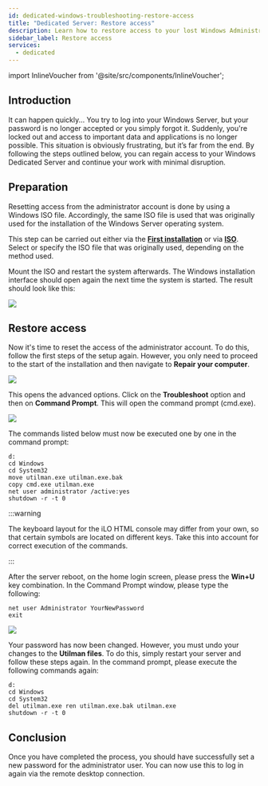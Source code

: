 ```yaml
---
id: dedicated-windows-troubleshooting-restore-access
title: "Dedicated Server: Restore access"
description: Learn how to restore access to your lost Windows Administrator account on a dedicated server from ZAP-Hosting  - ZAP-Hosting.com documentation
sidebar_label: Restore access
services:
  - dedicated
---
```


import InlineVoucher from '@site/src/components/InlineVoucher';

## Introduction

It can happen quickly... You try to log into your Windows Server, but your password is no longer accepted or you simply forgot it. Suddenly, you're locked out and access to important data and applications is no longer possible. This situation is obviously frustrating, but it’s far from the end. By following the steps outlined below, you can regain access to your Windows Dedicated Server and continue your work with minimal disruption.

<InlineVoucher />

## Preparation
Resetting access from the administrator account is done by using a Windows ISO file. Accordingly, the same ISO file is used that was originally used for the installation of the Windows Server operating system. 

This step can be carried out either via the [**First installation**](dedicated-setup.md) or via **[ISO](dedicated-iso.md)**. Select or specify the ISO file that was originally used, depending on the method used.

Mount the ISO and restart the system afterwards. The Windows installation interface should open again the next time the system is started. The result should look like this:

![](https://screensaver01.zap-hosting.com/index.php/s/XGKfQrwdcmcabY6/preview)



## Restore access

Now it's time to reset the access of the administrator account. To do this, follow the first steps of the setup again. However, you only need to proceed to the start of the installation and then navigate to **Repair your computer**.

![](https://screensaver01.zap-hosting.com/index.php/s/qwPgHyqNaQdsqzm/preview)



This opens the advanced options. Click on the **Troubleshoot** option and then on **Command Prompt**. This will open the command prompt (cmd.exe).

![](https://screensaver01.zap-hosting.com/index.php/s/BEan26iNkmzECJ3/download)

The commands listed below must now be executed one by one in the command prompt:

```
d:
cd Windows
cd System32
move utilman.exe utilman.exe.bak
copy cmd.exe utilman.exe
net user administrator /active:yes
shutdown -r -t 0
```
:::warning

The keyboard layout for the iLO HTML console may differ from your own, so that certain symbols are located on different keys. Take this into account for correct execution of the commands. 

:::

After the server reboot, on the home login screen, please press the **Win+U** key combination. In the Command Prompt window, please type the following:

```
net user Administrator YourNewPassword
exit
```

![](https://screensaver01.zap-hosting.com/index.php/s/TiKJZPdg2kj5LG3/download)

Your password has now been changed. However, you must undo your changes to the **Utilman files**. To do this, simply restart your server and follow these steps again. In the command prompt, please execute the following commands again:

```
d:
cd Windows
cd System32
del utilman.exe ren utilman.exe.bak utilman.exe
shutdown -r -t 0
```





## Conclusion

Once you have completed the process, you should have successfully set a new password for the administrator user. You can now use this to log in again via the remote desktop connection. 

<InlineVoucher />
